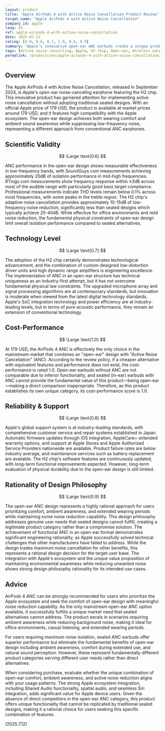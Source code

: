 ```yaml
---
layout: product
title: "Apple AirPods 4 with Active Noise Cancellation Product Review"
target_name: "Apple AirPods 4 with Active Noise Cancellation"
company_id: apple
lang: en
ref: apple-airpods-4-with-active-noise-cancellation
date: 2025-07-12
rating: [4.0, 0.6, 0.7, 1.0, 0.8, 0.9]
summary: "Apple's innovative open-ear ANC earbuds create a unique product category, and due to this uniqueness, it achieves a high cost-performance rating."
tags: [Active noise cancelling, Apple, H2 Chip, Open-ear, Wireless earphones]
permalink: /products/en/apple-airpods-4-with-active-noise-cancellation/
---
```

## Overview

The Apple AirPods 4 with Active Noise Cancellation, released in September 2024, is Apple's open-ear noise-canceling earphone featuring the H2 chip. This innovative product has garnered attention for implementing active noise cancellation without adopting traditional sealed designs. With an official Apple price of 179 USD, the product is available at market prices around 179 USD, and it features high compatibility with the Apple ecosystem. The open-ear design achieves both wearing comfort and ambient sound awareness while suppressing low-frequency noise, representing a different approach from conventional ANC earphones.

## Scientific Validity

$$ \Large \text{0.6} $$

ANC performance in the open-ear design shows measurable effectiveness in low-frequency bands, with SoundGuys.com measurements achieving approximately 20dB of isolation performance in mid-high frequencies. RTings.com measurements show frequency response within ±3dB across most of the audible range with particularly good bass target compliance. Professional measurements indicate THD levels remain below 0.1% across most frequencies, with some peaks in the treble region. The H2 chip's adaptive noise cancellation provides approximately 10-15dB of low-frequency noise reduction, significantly less than sealed designs which typically achieve 25-40dB. While effective for office environments and mild noise reduction, the fundamental physical constraints of open-ear design limit overall isolation performance compared to sealed alternatives.

## Technology Level

$$ \Large \text{0.7} $$

The adoption of the H2 chip certainly demonstrates technological advancement, and the combination of custom-designed low-distortion driver units and high dynamic range amplifiers is engineering excellence. The implementation of ANC in an open-ear structure has technical uniqueness as an industry-first attempt, but it has not overcome fundamental physical law constraints. The upgraded microphone array and signal processing algorithms are at contemporary standards, but innovation is moderate when viewed from the latest digital technology standards. Apple's SoC integration technology and power efficiency are at industry-leading levels, but in terms of pure acoustic performance, they remain an extension of conventional technology.

## Cost-Performance

$$ \Large \text{1.0} $$

At 179 USD, the AirPods 4 ANC is effectively the only choice in the mainstream market that combines an "open-ear" design with "Active Noise Cancellation" (ANC). According to the review policy, if a cheaper alternative with equivalent features and performance does not exist, the cost-performance is rated 1.0. Open-ear earbuds without ANC are not comparable due to inferior functionality, and sealed (in-ear) earbuds with ANC cannot provide the fundamental value of this product—being open-ear—making a direct comparison inappropriate. Therefore, as this product establishes its own unique category, its cost-performance score is 1.0.

## Reliability & Support

$$ \Large \text{0.8} $$

Apple's global support system is at industry-leading standards, with comprehensive customer service and repair systems established in Japan. Automatic firmware updates through iOS integration, AppleCare+ extended warranty options, and support at Apple Stores and Apple Authorized Service Providers nationwide are available. Product failure rates are below industry average, and maintenance services such as battery replacement are available. The H2 chip's software features are continuously updated, with long-term functional improvements expected. However, long-term evaluation of physical durability due to the open-ear design is still limited.

## Rationality of Design Philosophy

$$ \Large \text{0.9} $$

The open-ear ANC design represents a highly rational approach for users prioritizing comfort, ambient awareness, and extended wearing periods while maintaining some noise reduction capability. This design philosophy addresses genuine user needs that sealed designs cannot fulfill, creating a legitimate product category rather than a compromise solution. The achievement of functional ANC in an open-ear format demonstrates significant engineering rationality, as Apple successfully solved technical challenges that other manufacturers have failed to address. While the design trades maximum noise cancellation for other benefits, this represents a rational design decision for the target user base. The integration with Apple's ecosystem and the unique value proposition of maintaining environmental awareness while reducing unwanted noise shows strong design philosophy rationality for its intended use cases.

## Advice

AirPods 4 ANC can be strongly recommended for users who prioritize the Apple ecosystem and seek the comfort of open-ear design with meaningful noise reduction capability. As the only mainstream open-ear ANC option available, it successfully fulfills a unique market need that sealed alternatives cannot address. The product excels in scenarios requiring ambient awareness while reducing background noise, making it ideal for office environments, casual listening, and extended wearing periods.

For users requiring maximum noise isolation, sealed ANC earbuds offer superior performance but eliminate the fundamental benefits of open-ear design including ambient awareness, comfort during extended use, and natural sound perception. However, these represent fundamentally different product categories serving different user needs rather than direct alternatives.

When considering purchase, evaluate whether the unique combination of open-ear comfort, ambient awareness, and active noise reduction aligns with your usage patterns. The strong Apple ecosystem integration, including Shared Audio functionality, spatial audio, and seamless Siri integration, adds significant value for Apple device users. Given the absence of direct competitors in the open-ear ANC category, this product offers unique functionality that cannot be replicated by traditional sealed designs, making it a rational choice for users seeking this specific combination of features.

(2025.7.12)